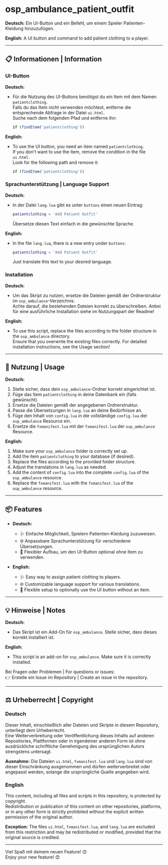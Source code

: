 # osp_ambulance_patient_outfit

**Deutsch:**
Ein UI-Button und ein Befehl, um einem Spieler Patienten-Kleidung hinzuzufügen.

**English:**
A UI button and command to add patient clothing to a player.

---

## 📋 Informationen | Information

### UI-Button
**Deutsch:**
- Für die Nutzung des UI-Buttons benötigst du ein Item mit dem Namen `patientclothing`.  
  Falls du das Item nicht verwenden möchtest, entferne die entsprechende Abfrage in der Datei `ui.html`.  
  Suche nach dem folgenden Pfad und entferne ihn:  
  ```javascript
  if (findItem('patientclothing'))
  ```

**English:**
- To use the UI button, you need an item named `patientclothing`.  
  If you don't want to use the item, remove the condition in the file `ui.html`.  
  Look for the following path and remove it:  
  ```javascript
  if (findItem('patientclothing'))
  ```

### Sprachunterstützung | Language Support
**Deutsch:**
- In der Datei `lang.lua` gibt es unter `buttons` einen neuen Eintrag:  
  ```lua
  patientclothing = 'Add Patient Outfit'
  ```  
  Übersetze diesen Text einfach in die gewünschte Sprache.

**English:**
- In the file `lang.lua`, there is a new entry under `buttons`:  
  ```lua
  patientclothing = 'Add Patient Outfit'
  ```  
  Just translate this text to your desired language.

### Installation
**Deutsch:**
- Um das Skript zu nutzen, ersetze die Dateien gemäß der Ordnerstruktur im `osp_ambulance`-Verzeichnis.  
  Achte darauf, die bestehenden Dateien korrekt zu überschreiben.
  Anbei für eine ausführliche Installation siehe im Nutzungspart der Readme!

**English:**
- To use this script, replace the files according to the folder structure in the `osp_ambulance` directory.  
  Ensure that you overwrite the existing files correctly.
  For detailed installation instructions, see the Usage section!

---

## 🚀 Nutzung | Usage

**Deutsch:**
1. Stelle sicher, dass dein `osp_ambulance`-Ordner korrekt eingerichtet ist.  
2. Füge das Item `patientclothing` in deine Datenbank ein (falls gewünscht).  
3. Ersetze die Dateien gemäß der angegebenen Ordnerstruktur.  
4. Passe die Übersetzungen in `lang.lua` an deine Bedürfnisse an.  
5. Füge den Inhalt von `config.lua` in die vollständige `config.lua` der `osp_ambulance` Resource ein.  
6. Ersetze die `fxmanifest.lua` mit der `fxmanifest.lua` der `osp_ambulance` Resource.  

**English:**
1. Make sure your `osp_ambulance` folder is correctly set up.  
2. Add the item `patientclothing` to your database (if desired).  
3. Replace the files according to the provided folder structure.  
4. Adjust the translations in `lang.lua` as needed.  
5. Add the content of `config.lua` into the complete `config.lua` of the `osp_ambulance` resource.  
6. Replace the `fxmanifest.lua` with the `fxmanifest.lua` of the `osp_ambulance` resource.  

---

## 📦 Features

- **Deutsch:**
  - 🩺 Einfache Möglichkeit, Spielern Patienten-Kleidung zuzuweisen.
  - 🌐 Anpassbare Sprachunterstützung für verschiedene Übersetzungen.
  - 🔧 Flexibler Aufbau, um den UI-Button optional ohne Item zu verwenden.

- **English:**
  - 🩺 Easy way to assign patient clothing to players.
  - 🌐 Customizable language support for various translations.
  - 🔧 Flexible setup to optionally use the UI button without an item.

---

## 💡 Hinweise | Notes

**Deutsch:**
- Das Skript ist ein Add-On für `osp_ambulance`. Stelle sicher, dass dieses korrekt installiert ist.

**English:**
- This script is an add-on for `osp_ambulance`. Make sure it is correctly installed.  

Bei Fragen oder Problemen | For questions or issues:  
👉 Erstelle ein Issue im Repository | Create an issue in the repository.  

---

## ⚖️ Urheberrecht | Copyright  

### Deutsch  
Dieser Inhalt, einschließlich aller Dateien und Skripte in diesem Repository, unterliegt dem Urheberrecht.  
Eine Weiterverbreitung oder Veröffentlichung dieses Inhalts auf anderen Repositories, Plattformen oder in irgendeiner anderen Form ist ohne ausdrückliche schriftliche Genehmigung des ursprünglichen Autors strengstens untersagt.  

**Ausnahme:** Die Dateien `ui.html`, `fxmanifest.lua` und `lang.lua` sind von dieser Einschränkung ausgenommen und dürfen weiterverbreitet oder angepasst werden, solange die ursprüngliche Quelle angegeben wird.  

### English  
This content, including all files and scripts in this repository, is protected by copyright.  
Redistribution or publication of this content on other repositories, platforms, or in any other form is strictly prohibited without the explicit written permission of the original author.  

**Exception:** The files `ui.html`, `fxmanifest.lua`, and `lang.lua` are excluded from this restriction and may be redistributed or modified, provided that the original source is credited.  

--- 

Viel Spaß mit deinem neuen Feature! 😊  
Enjoy your new feature! 😊
